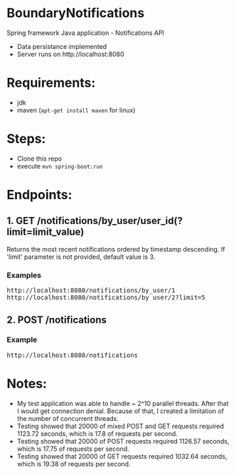 # BoundaryNotifications
Spring framework Java application - Notifications API
- Data persistance implemented
- Server runs on http://localhost:8080

# Requirements:
- jdk
- maven (`apt-get install maven` for linux)

# Steps:
- Clone this repo
- execute `mvn spring-boot:run`

# Endpoints:
## 1. GET /notifications/by_user/user_id(?limit=limit_value)
Returns the most recent notifications ordered by timestamp descending. If 'limit' parameter is not provided, default value is 3.
### Examples
<pre>
http://localhost:8080/notifications/by_user/1
http://localhost:8080/notifications/by_user/2?limit=5
</pre>
## 2. POST /notifications
### Example
<pre>
http://localhost:8080/notifications
</pre>

# Notes:
- My test application was able to handle ~ 2^10 parallel threads. After that I would get connection denial. Because of that, I created a limitation of the number of concurrent threads.
- Testing showed that 20000 of mixed POST and GET requests required 1123.72 seconds, which is 17.8 of requests per second.
- Testing showed that 20000 of POST requests required 1126.57 seconds, which is 17.75 of requests per second.
- Testing showed that 20000 of GET requests required 1032.64 seconds, which is 19.38 of requests per second.
